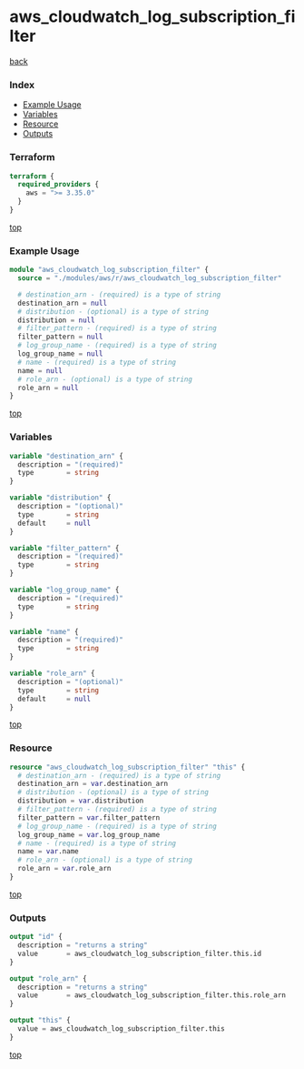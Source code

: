 # aws_cloudwatch_log_subscription_filter

[back](../aws.md)

### Index

- [Example Usage](#example-usage)
- [Variables](#variables)
- [Resource](#resource)
- [Outputs](#outputs)

### Terraform

```terraform
terraform {
  required_providers {
    aws = ">= 3.35.0"
  }
}
```

[top](#index)

### Example Usage

```terraform
module "aws_cloudwatch_log_subscription_filter" {
  source = "./modules/aws/r/aws_cloudwatch_log_subscription_filter"

  # destination_arn - (required) is a type of string
  destination_arn = null
  # distribution - (optional) is a type of string
  distribution = null
  # filter_pattern - (required) is a type of string
  filter_pattern = null
  # log_group_name - (required) is a type of string
  log_group_name = null
  # name - (required) is a type of string
  name = null
  # role_arn - (optional) is a type of string
  role_arn = null
}
```

[top](#index)

### Variables

```terraform
variable "destination_arn" {
  description = "(required)"
  type        = string
}

variable "distribution" {
  description = "(optional)"
  type        = string
  default     = null
}

variable "filter_pattern" {
  description = "(required)"
  type        = string
}

variable "log_group_name" {
  description = "(required)"
  type        = string
}

variable "name" {
  description = "(required)"
  type        = string
}

variable "role_arn" {
  description = "(optional)"
  type        = string
  default     = null
}
```

[top](#index)

### Resource

```terraform
resource "aws_cloudwatch_log_subscription_filter" "this" {
  # destination_arn - (required) is a type of string
  destination_arn = var.destination_arn
  # distribution - (optional) is a type of string
  distribution = var.distribution
  # filter_pattern - (required) is a type of string
  filter_pattern = var.filter_pattern
  # log_group_name - (required) is a type of string
  log_group_name = var.log_group_name
  # name - (required) is a type of string
  name = var.name
  # role_arn - (optional) is a type of string
  role_arn = var.role_arn
}
```

[top](#index)

### Outputs

```terraform
output "id" {
  description = "returns a string"
  value       = aws_cloudwatch_log_subscription_filter.this.id
}

output "role_arn" {
  description = "returns a string"
  value       = aws_cloudwatch_log_subscription_filter.this.role_arn
}

output "this" {
  value = aws_cloudwatch_log_subscription_filter.this
}
```

[top](#index)